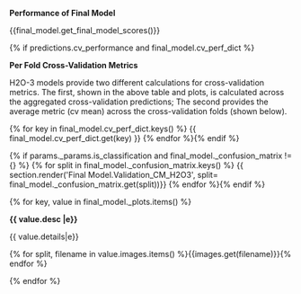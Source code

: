**Performance of Final Model**

{{final_model.get_final_model_scores()}}

{% if predictions.cv_performance and final_model.cv_perf_dict %} 

**Per Fold Cross-Validation Metrics**

H2O-3 models provide two different calculations for cross-validation metrics. The first, shown in the above table and plots, is calculated across the aggregated cross-validation predictions; The second provides the average metric (cv mean) across the cross-validation folds (shown below).

{% for key in final_model.cv_perf_dict.keys() %}
{{ final_model.cv_perf_dict.get(key) }}
{% endfor %}{% endif %}

{% if params._params.is_classification and final_model._confusion_matrix != {} %} 
{% for split in final_model._confusion_matrix.keys() %}
{{ section.render('Final Model.Validation_CM_H2O3', split= final_model._confusion_matrix.get(split))}}
{% endfor %}{% endif %}

{% for key, value in final_model._plots.items() %}

**{{ value.desc |e}}**

{{ value.details|e}}

{% for split, filename in value.images.items() %}{{images.get(filename)}}{% endfor %}


{% endfor %} 
